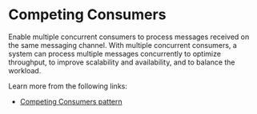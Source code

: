 # Competing Consumers

Enable multiple concurrent consumers to process messages received on the same messaging channel. With multiple concurrent consumers, a system can process multiple messages concurrently to optimize throughput, to improve scalability and availability, and to balance the workload.

Learn more from the following links:

- [Competing Consumers pattern](https://learn.microsoft.com/en-us/azure/architecture/patterns/competing-consumers)